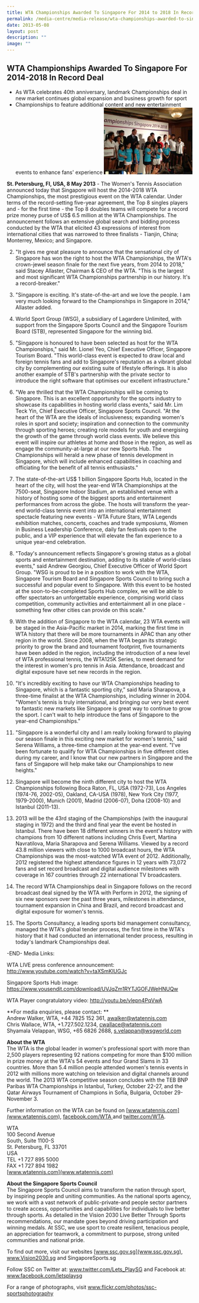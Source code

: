 ```yaml
---
title: WTA Championships Awarded To Singapore For 2014 to 2018 In Record Deal
permalink: /media-centre/media-release/wta-championships-awarded-to-singapore-for-2014-2018-in-record-deal/
date: 2013-05-08
layout: post
description: ""
image: ""
---
```

## **WTA Championships Awarded To Singapore For 2014-2018 In Record Deal**

* As WTA celebrates 40th anniversary, landmark Championships deal in new market continues global expansion and business growth for sport
* Championships to feature additional content and new entertainment events to enhance fans' experience
![](/images/Media%20Centre/Media%20Release/2013/May/WTACHAMPIONSHIPSAWARDEDTOSINGAPOREFOR20142018INRECORDDEALMainPar0061Imagegif.gif)
	
**St. Petersburg, Fl, USA, 8 May 2013** - The Women's Tennis Association announced today that Singapore will host the 2014-2018 WTA Championships, the most prestigious event on the WTA calendar. Under terms of the record-setting five-year agreement, the Top 8 singles players and - for the first time - the Top 8 doubles teams will compete for a record prize money purse of US$ 6.5 million at the WTA Championships. The announcement follows an extensive global search and bidding process conducted by the WTA that elicited 43 expressions of interest from international cities that was narrowed to three finalists - Tianjin, China; Monterrey, Mexico; and Singapore.

2. "It gives me great pleasure to announce that the sensational city of Singapore has won the right to host the WTA Championships, the WTA's crown-jewel season finale for the next five years, from 2014 to 2018," said Stacey Allaster, Chairman & CEO of the WTA. "This is the largest and most significant WTA Championships partnership in our history. It's a record-breaker."

3. "Singapore is exciting. It's state-of-the-art and we love the people. I am very much looking forward to the Championships in Singapore in 2014," Allaster added.

4. World Sport Group (WSG), a subsidiary of Lagardere Unlimited, with support from the Singapore Sports Council and the Singapore Tourism Board (STB), represented Singapore for the winning bid.

5. "Singapore is honoured to have been selected as host for the WTA Championships," said Mr. Lionel Yeo, Chief Executive Officer, Singapore Tourism Board. "This world-class event is expected to draw local and foreign tennis fans and add to Singapore's reputation as a vibrant global city by complementing our existing suite of lifestyle offerings. It is also another example of STB's partnership with the private sector to introduce the right software that optimises our excellent infrastructure."

6. "We are thrilled that the WTA Championships will be coming to Singapore. This is an excellent opportunity for the sports industry to showcase its capabilities in hosting world class events," said Mr. Lim Teck Yin, Chief Executive Officer, Singapore Sports Council. "At the heart of the WTA are the ideals of inclusiveness; expanding women's roles in sport and society; inspiration and connection to the community through sporting heroes; creating role models for youth and energising the growth of the game through world class events. We believe this event will inspire our athletes at home and those in the region, as well as engage the community-at-large at our new Sports Hub. The Championships will herald a new phase of tennis development in Singapore, which will include enhanced capabilities in coaching and officiating for the benefit of all tennis enthusiasts."

7. The state-of-the-art US$ 1 billion Singapore Sports Hub, located in the heart of the city, will host the year-end WTA Championships at the 7500-seat, Singapore Indoor Stadium, an established venue with a history of hosting some of the biggest sports and entertainment performances from across the globe. The hosts will transform the year-end world-class tennis event into an international entertainment spectacle featuring new events - WTA Future Stars, WTA Legends exhibition matches, concerts, coaches and trade symposiums, Women in Business Leadership Conference, daily fan festivals open to the public, and a VIP experience that will elevate the fan experience to a unique year-end celebration.

8. "Today's announcement reflects Singapore's growing status as a global sports and entertainment destination, adding to its stable of world-class events," said Andrew Georgiou, Chief Executive Officer of World Sport Group. "WSG is proud to be in a position to work with the WTA, Singapore Tourism Board and Singapore Sports Council to bring such a successful and popular event to Singapore. With this event to be hosted at the soon-to-be-completed Sports Hub complex, we will be able to offer spectators an unforgettable experience, comprising world class competition, community activities and entertainment all in one place - something few other cities can provide on this scale."

9. With the addition of Singapore to the WTA calendar, 23 WTA events will be staged in the Asia-Pacific market in 2014, marking the first time in WTA history that there will be more tournaments in APAC than any other region in the world. Since 2008, when the WTA began its strategic priority to grow the brand and tournament footprint, five tournaments have been added in the region, including the introduction of a new level of WTA professional tennis, the WTA125K Series, to meet demand for the interest in women's pro tennis in Asia. Attendance, broadcast and digital exposure have set new records in the region.

10. "It's incredibly exciting to have our WTA Championships heading to Singapore, which is a fantastic sporting city," said Maria Sharapova, a three-time finalist at the WTA Championships, including winner in 2004. "Women's tennis is truly international, and bringing our very best event to fantastic new markets like Singapore is great way to continue to grow the sport. I can't wait to help introduce the fans of Singapore to the year-end Championships."

11. "Singapore is a wonderful city and I am really looking forward to playing our season finale in this exciting new market for women's tennis," said Serena Williams, a three-time champion at the year-end event. "I've been fortunate to qualify for WTA Championships in five different cities during my career, and I know that our new partners in Singapore and the fans of Singapore will help make take our Championships to new heights."

12. Singapore will become the ninth different city to host the WTA Championships following Boca Raton, FL, USA (1972-73), Los Angeles (1974-76, 2002-05), Oakland, CA-USA (1978), New York City (1977, 1979-2000), Munich (2001), Madrid (2006-07), Doha (2008-10) and Istanbul (2011-13).

13. 2013 will be the 43rd staging of the Championships (with the inaugural staging in 1972) and the third and final year the event be hosted in Istanbul. There have been 18 different winners in the event's history with champions from 10 different nations including Chris Evert, Martina Navratilova, Maria Sharapova and Serena Williams. Viewed by a record 43.8 million viewers with close to 1000 broadcast hours, the WTA Championships was the most-watched WTA event of 2012. Additionally, 2012 registered the highest attendance figures in 12 years with 73,072 fans and set record broadcast and digital audience milestones with coverage in 167 countries through 22 international TV broadcasters.

14. The record WTA Championships deal in Singapore follows on the record broadcast deal signed by the WTA with Perform in 2012, the signing of six new sponsors over the past three years, milestones in attendance, tournament expansion in China and Brazil, and record broadcast and digital exposure for women's tennis.

15. The Sports Consultancy, a leading sports bid management consultancy, managed the WTA's global tender process, the first time in the WTA's history that it had conducted an international tender process, resulting in today's landmark Championships deal.

-END-
Media Links: 

WTA LIVE press conference announcement: http://www.youtube.com/watch?v=taXSmKlUGJc

Singapore Sports Hub image: https://www.yousendit.com/download/UVJqZm1RYTJGOFJWeHNUQw

WTA Player congratulatory video: http://youtu.be/vlepn4PqVwA

**For media enquiries, please contact: **
<br>
Andrew Walker, WTA, +44 7825 152 361, [awalker@wtatennis.com](awalker@wtatennis.com)
<br>
Chris Wallace, WTA, +1.727.502.1234, [cwallace@wtatennis.com](cwallace@wtatennis.com)
<br>
Shyamala Velappan, WSG, +65 6826 2688, [s.velappan@wsgworld.com](s.velappan@wsgworld.com)


**About the WTA**
<br>
The WTA is the global leader in women's professional sport with more than 2,500 players representing 92 nations competing for more than $100 million in prize money at the WTA's 54 events and four Grand Slams in 33 countries. More than 5.4 million people attended women's tennis events in 2012 with millions more watching on television and digital channels around the world. The 2013 WTA competitive season concludes with the TEB BNP Paribas WTA Championships in Istanbul, Turkey, October 22-27, and the Qatar Airways Tournament of Champions in Sofia, Bulgaria, October 29- November 3.

Further information on the WTA can be found on [www.wtatennis.com](www.wtatennis.com), [facebook.com/WTA ](facebook.com/WTA )and [twitter.com/WTA](twitter.com/WTA).

WTA
<br>100 Second Avenue
<br>South, Suite 1100-S
<br>St. Petersburg, FL 33701
<br>USA
<br>TEL +1 727 895 5000
<br>FAX +1 727 894 1982
<br>[www.wtatennis.com](www.wtatennis.com)

**About the Singapore Sports Council**
<br>
The Singapore Sports Council aims to transform the nation through sport, by inspiring people and uniting communities. As the national sports agency, we work with a vast network of public-private-and people sector partners to create access, opportunities and capabilities for individuals to live better through sports. As detailed in the Vision 2030 Live Better Through Sports recommendations, our mandate goes beyond driving participation and winning medals. At SSC, we use sport to create resilient, tenacious people, an appreciation for teamwork, a commitment to purpose, strong united communities and national pride.

To find out more, visit our websites [www.ssc.gov.sg](www.ssc.gov.sg), www.Vision2030.sg and SingaporeSports.sg

Follow SSC on Twitter at: www.twitter.com/Lets_PlaySG and Facebook at: www.facebook.com/letsplaysg

For a range of photographs, visit www.flickr.com/photos/ssc-sportsphotography